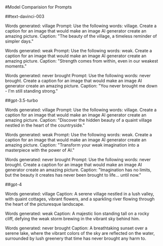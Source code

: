 #Model Comparision for Prompts

##text-davinci-003

Words generated: village
Prompt: Use the following words: village. Create a caption for an image that would make an image AI generator create an amazing picture.
Caption: "The beauty of the village, a timeless reminder of simpler days."

Words generated: weak
Prompt: Use the following words: weak. Create a caption for an image that would make an image AI generator create an amazing picture.
Caption: "Strength comes from within, even in our weakest moments."

Words generated: never brought
Prompt: Use the following words: never brought. Create a caption for an image that would make an image AI generator create an amazing picture.
Caption: "You never brought me down - I'm still standing strong."


##gpt-3.5-turbo

Words generated: village
Prompt: Use the following words: village. Create a caption for an image that would make an image AI generator create an amazing picture.
Caption: "Discover the hidden beauty of a quaint village nestled in the heart of the countryside."

Words generated: weak
Prompt: Use the following words: weak. Create a caption for an image that would make an image AI generator create an amazing picture.
Caption: "Transform your weak imagination into a masterpiece with the power of AI."

Words generated: never brought
Prompt: Use the following words: never brought. Create a caption for an image that would make an image AI generator create an amazing picture.
Caption: "Imagination has no limits, but the beauty it creates has never been brought to life... until now."


##gpt-4

Words generated: village
Caption: A serene village nestled in a lush valley, with quaint cottages, vibrant flowers, and a sparkling river flowing through the heart of the picturesque landscape.

Words generated: weak
Caption: A majestic lion standing tall on a rocky cliff, defying the weak storm brewing in the vibrant sky behind him.

Words generated: never brought
Caption: A breathtaking sunset over a serene lake, where the vibrant colors of the sky are reflected on the water, surrounded by lush greenery that time has never brought any harm to.